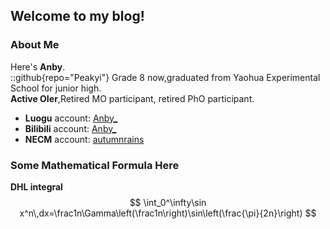 ## $\text{Welcome to my blog!}$

### About Me
Here's **Anby**.  
::github{repo="Peakyi"} 
Grade 8 now,graduated from Yaohua Experimental School for junior high.  
**Active OIer**,Retired MO participant, retired PhO participant.

- **Luogu** account: [Anby_](https://www.luogu.com.cn/user/728401)
- **Bilibili** account: [Anby_](https://space.bilibili.com/2004653059)
- **NECM** account: [autumnrains](https://music.163.com/#/user/home?id=33667727)

### Some Mathematical Formula Here
**DHL integral**
$$
\int_0^\infty\sin x^n\,dx=\frac1n\Gamma\left(\frac1n\right)\sin\left(\frac{\pi}{2n}\right)
$$
